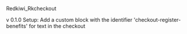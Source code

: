 Redkiwi_Rkcheckout

v 0.1.0
Setup: Add a custom block with the identifier 'checkout-register-benefits' for text in the checkout